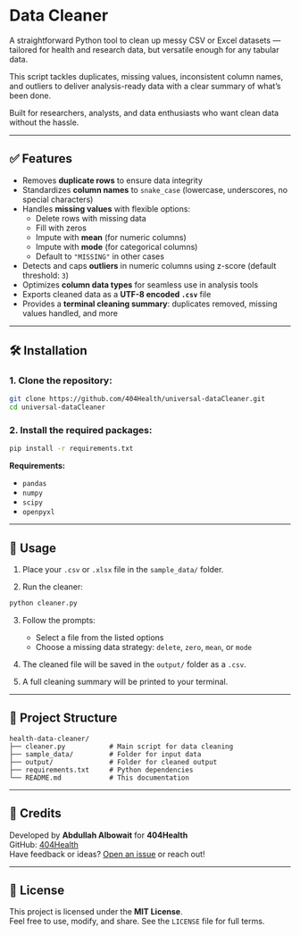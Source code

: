 # Data Cleaner

A straightforward Python tool to clean up messy CSV or Excel datasets — tailored for health and research data, but versatile enough for any tabular data.

This script tackles duplicates, missing values, inconsistent column names, and outliers to deliver analysis-ready data with a clear summary of what’s been done.

Built for researchers, analysts, and data enthusiasts who want clean data without the hassle.

---

## ✅ Features

- Removes **duplicate rows** to ensure data integrity
- Standardizes **column names** to `snake_case` (lowercase, underscores, no special characters)
- Handles **missing values** with flexible options:
  - Delete rows with missing data
  - Fill with zeros
  - Impute with **mean** (for numeric columns)
  - Impute with **mode** (for categorical columns)
  - Default to `"MISSING"` in other cases
- Detects and caps **outliers** in numeric columns using z-score (default threshold: `3`)
- Optimizes **column data types** for seamless use in analysis tools
- Exports cleaned data as a **UTF-8 encoded `.csv`** file
- Provides a **terminal cleaning summary**: duplicates removed, missing values handled, and more

---

## 🛠 Installation

### 1. Clone the repository:

```bash
git clone https://github.com/404Health/universal-dataCleaner.git
cd universal-dataCleaner
```

### 2. Install the required packages:

```bash
pip install -r requirements.txt
```

**Requirements:**  
- `pandas`  
- `numpy`  
- `scipy`  
- `openpyxl`

---

## 🚀 Usage

1. Place your `.csv` or `.xlsx` file in the `sample_data/` folder.

2. Run the cleaner:

```bash
python cleaner.py
```

3. Follow the prompts:
   - Select a file from the listed options
   - Choose a missing data strategy: `delete`, `zero`, `mean`, or `mode`

4. The cleaned file will be saved in the `output/` folder as a `.csv`.

5. A full cleaning summary will be printed to your terminal.

---

## 📂 Project Structure

```
health-data-cleaner/
├── cleaner.py           # Main script for data cleaning
├── sample_data/         # Folder for input data
├── output/              # Folder for cleaned output
├── requirements.txt     # Python dependencies
└── README.md            # This documentation
```

---

## 🙌 Credits

Developed by **Abdullah Albowait** for **404Health**  
GitHub: [404Health](https://github.com/404Health)  
Have feedback or ideas? [Open an issue](https://github.com/404Health/health-data-cleaner/issues) or reach out!

---

## 📄 License

This project is licensed under the **MIT License**.  
Feel free to use, modify, and share. See the `LICENSE` file for full terms.
